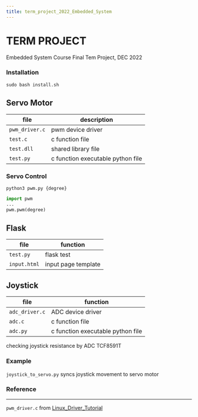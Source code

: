 ```yaml
---
title: term_project_2022_Embedded_System
---
```

# TERM PROJECT
Embedded System Course Final Tem Project, DEC 2022

### Installation
```linux
sudo bash install.sh
```
## Servo Motor
|file|description|
|---|---|
|`pwm_driver.c` | pwm device driver | 
|`test.c` | c function file |
|`test.dll` | shared library file |
|`test.py` | c function executable python file |


### Servo Control 
```linux
python3 pwm.py {degree}
``` 
```python
import pwm
...
pwm.pwm(degree)
```

## Flask
|file|function| 
|---|---|
|`test.py`|flask test|
|`input.html`|input page template|



## Joystick
|file|function| 
|---|---|
|`adc_driver.c` | ADC device driver | 
|`adc.c`|c function file|
|`adc.py` | c function executable python file |

checking joystick resistance by ADC TCF8591T

### Example
`joystick_to_servo.py` syncs joystick movement to servo motor




### Reference
---
`pwm_driver.c` from [Linux_Driver_Tutorial](https://github.com/Johannes4Linux/Linux_Driver_Tutorial/blob/main/06_pwm_driver/pwm_driver.c)